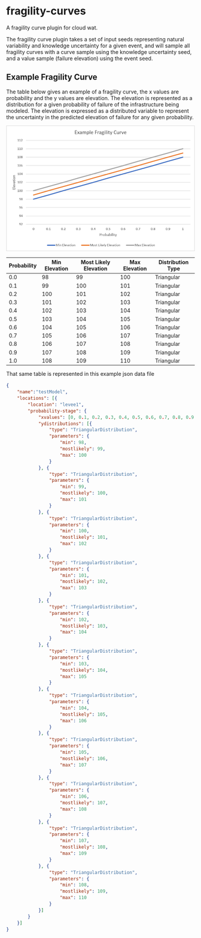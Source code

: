 # fragility-curves
A fragility curve plugin for cloud wat.

The fragility curve plugin takes a set of input seeds representing natural variability and knowledge uncertainty for a given event, and will sample all fragility curves with a curve sample using the knowledge uncertainty seed, and a value sample (failure elevation) using the event seed.

## Example Fragility Curve
The table below gives an example of a fragility curve, the x values are probability and the y values are elevation. The elevation is represented as a distribution for a given probability of failure of the infrastructure being modeled. The elevation is expressed as a distributed variable to represent the uncertainty in the predicted elevation of failure for any given probability.

![Image of Example Fragility Curve](example_fragility_curve.png)

|Probability|Min Elevation|Most Likely Elevation|Max Elevation|Distribution Type|
|---|---|---|---|---|
|0.0|98|99|100|Triangular|
|0.1|99|100|101|Triangular|
|0.2|100|101|102|Triangular|
|0.3|101|102|103|Triangular|
|0.4|102|103|104|Triangular|
|0.5|103|104|105|Triangular|
|0.6|104|105|106|Triangular|
|0.7|105|106|107|Triangular|
|0.8|106|107|108|Triangular|
|0.9|107|108|109|Triangular|
|1.0|108|109|110|Triangular|

That same table is represented in this example json data file
```json
{
    "name":"testModel",
	"locations": [{
		"location": "levee1",
		"probability-stage": {
			"xvalues": [0, 0.1, 0.2, 0.3, 0.4, 0.5, 0.6, 0.7, 0.8, 0.9, 1],
			"ydistributions": [{
				"type": "TriangularDistribution",
				"parameters": {
					"min": 98,
					"mostlikely": 99,
					"max": 100
				}
			}, {
				"type": "TriangularDistribution",
				"parameters": {
					"min": 99,
					"mostlikely": 100,
					"max": 101
				}
			}, {
				"type": "TriangularDistribution",
				"parameters": {
					"min": 100,
					"mostlikely": 101,
					"max": 102
				}
			}, {
				"type": "TriangularDistribution",
				"parameters": {
					"min": 101,
					"mostlikely": 102,
					"max": 103
				}
			}, {
				"type": "TriangularDistribution",
				"parameters": {
					"min": 102,
					"mostlikely": 103,
					"max": 104
				}
			}, {
				"type": "TriangularDistribution",
				"parameters": {
					"min": 103,
					"mostlikely": 104,
					"max": 105
				}
			}, {
				"type": "TriangularDistribution",
				"parameters": {
					"min": 104,
					"mostlikely": 105,
					"max": 106
				}
			}, {
				"type": "TriangularDistribution",
				"parameters": {
					"min": 105,
					"mostlikely": 106,
					"max": 107
				}
			}, {
				"type": "TriangularDistribution",
				"parameters": {
					"min": 106,
					"mostlikely": 107,
					"max": 108
				}
			}, {
				"type": "TriangularDistribution",
				"parameters": {
					"min": 107,
					"mostlikely": 108,
					"max": 109
				}
			}, {
				"type": "TriangularDistribution",
				"parameters": {
					"min": 108,
					"mostlikely": 109,
					"max": 110
				}
			}]
		}
	}]
}
```

